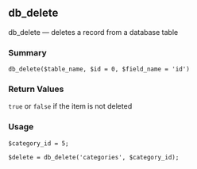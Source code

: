 ## db_delete

db_delete — deletes a record from a database table

### Summary

    db_delete($table_name, $id = 0, $field_name = 'id')

### Return Values

`true` or `false` if the item is not deleted

### Usage

    $category_id = 5;

    $delete = db_delete('categories', $category_id);

 